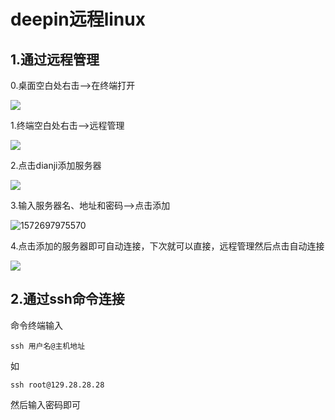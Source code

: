 # deepin远程linux

## 1.通过远程管理

0.桌面空白处右击-->在终端打开

![](https://cdn.jsdelivr.net/gh/ZanderZhao/img20/file/20191102203555.png)

1.终端空白处右击-->远程管理

![](https://cdn.jsdelivr.net/gh/ZanderZhao/img20/file/20191102203047.png)

2.点击dianji添加服务器

![](https://cdn.jsdelivr.net/gh/ZanderZhao/img20/file/20191102203144.png)

3.输入服务器名、地址和密码-->点击添加

![1572697975570](/media/zander/myfile/files/github/gitnote/3learn-linux/books/1042.assets/1572697975570.png)

4.点击添加的服务器即可自动连接，下次就可以直接，远程管理然后点击自动连接

![](https://cdn.jsdelivr.net/gh/ZanderZhao/img20/file/20191102203421.png)





## 2.通过ssh命令连接

命令终端输入

```
ssh 用户名@主机地址
```

如

```
ssh root@129.28.28.28
```

然后输入密码即可



































